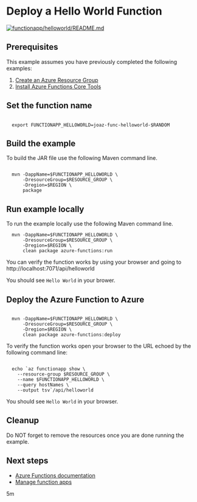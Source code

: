 
# Deploy a Hello World Function

[![functionapp/helloworld/README.md](https://github.com/Azure-Samples/java-on-azure-examples/actions/workflows/functionapp_helloworld_README_md.yml/badge.svg)](https://github.com/Azure-Samples/java-on-azure-examples/actions/workflows/functionapp_helloworld_README_md.yml)

## Prerequisites

<!-- workflow.run()

  if [[ -z $REGION ]]; then
    export REGION=westus3
  fi

  -->
<!-- workflow.cron(0 12 * * 2) -->
<!-- workflow.include(../../group/create/README.md) -->
<!-- workflow.include(../install-tools/README.md) -->

This example assumes you have previously completed the following examples:

1. [Create an Azure Resource Group](../../group/create/README.md)
1. [Install Azure Functions Core Tools](https://docs.microsoft.com/azure/azure-functions/functions-run-local#install-the-azure-functions-core-tools)

<!-- workflow.run() 

  cd functionapp/helloworld
  mkdir .mvn
  echo "-ntp" > .mvn/maven.config

  -->

## Set the function name

```shell

  export FUNCTIONAPP_HELLOWORLD=joaz-func-helloworld-$RANDOM

```

## Build the example

To build the JAR file use the following Maven command line.

```shell

  mvn -DappName=$FUNCTIONAPP_HELLOWORLD \
      -DresourceGroup=$RESOURCE_GROUP \
      -Dregion=$REGION \
      package

```

## Run example locally

To run the example locally use the following Maven command line.

<!-- workflow.skip() -->
```shell
  mvn -DappName=$FUNCTIONAPP_HELLOWORLD \
      -DresourceGroup=$RESOURCE_GROUP \
      -Dregion=$REGION \
      clean package azure-functions:run
```

You can verify the function works by using your browser and going to 
http://localhost:7071/api/helloworld

You should see `Hello World` in your brower.

## Deploy the Azure Function to Azure

```shell

  mvn -DappName=$FUNCTIONAPP_HELLOWORLD \
      -DresourceGroup=$RESOURCE_GROUP \
      -Dregion=$REGION \
      clean package azure-functions:deploy

```

To verify the function works open your browser to the URL echoed by the 
following command line:

```shell

  echo `az functionapp show \
    --resource-group $RESOURCE_GROUP \
    --name $FUNCTIONAPP_HELLOWORLD \
    --query hostNames \
    --output tsv`/api/helloworld

```

You should see `Hello World` in your browser.

<!-- workflow.run()

  cd ../..

 -->

## Cleanup

<!-- workflow.directOnly() 

  az group delete --name $RESOURCE_GROUP --yes || true
  
  -->

Do NOT forget to remove the resources once you are done running the example.

## Next steps

* [Azure Functions documentation](https://docs.microsoft.com/en-us/azure/azure-functions/README.md)
* [Manage function apps](https://docs.microsoft.com/cli/azure/functionapp)

5m
